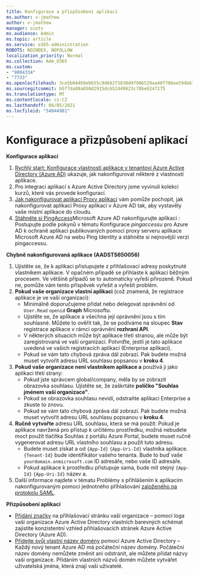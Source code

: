 ```yaml
---
title: Konfigurace a přizpůsobení aplikací
ms.author: v-jmathew
author: v-jmathew
manager: scotv
ms.audience: Admin
ms.topic: article
ms.service: o365-administration
ROBOTS: NOINDEX, NOFOLLOW
localization_priority: Normal
ms.collection: Adm_O365
ms.custom:
- "9004334"
- "7733"
ms.openlocfilehash: 3ce5b04469eb655c9d682f5830d9f906529aa40f706ee594b670708426d48769
ms.sourcegitcommit: b5f7da89a650d2915dc652449623c78be6247175
ms.translationtype: MT
ms.contentlocale: cs-CZ
ms.lasthandoff: 08/05/2021
ms.locfileid: "54044981"
---
```

# <a name="configure-and-customize-applications"></a>Konfigurace a přizpůsobení aplikací

**Konfigurace aplikací**

1. [Rychlý start: Konfigurace vlastností aplikace v tenantovi Azure Active Directory (Azure AD)](https://docs.microsoft.com/azure/active-directory/manage-apps/add-application-portal-configure) ukazuje, jak nakonfigurovat některé z vlastností aplikace.
2. Pro integraci aplikací s Azure Active Directory jsme vyvinuli kolekci kurzů, které vás provede konfigurací. [](https://docs.microsoft.com/azure/active-directory/saas-apps/tutorial-list)
3. [Jak nakonfigurovat aplikaci Proxy aplikací](https://docs.microsoft.com/azure/active-directory/manage-apps/application-proxy-config-how-to) vám pomůže pochopit, jak nakonfigurovat aplikaci Proxy aplikací v Azure AD tak, aby vystavěly vaše místní aplikace do cloudu.
4. [Stáhněte si PingAccess](https://docs.microsoft.com/azure/active-directory/manage-apps/application-proxy-ping-access-publishing-guide#download-pingaccess-and-configure-your-application)Microsoft Azure AD nakonfigurujte aplikaci : Postupujte podle pokynů v tématu Konfigurace *pingaccessu* pro Azure AD k ochraně aplikací publikovaných pomocí proxy serveru aplikace Microsoft Azure AD na webu Ping Identity a stáhněte si nejnovější verzi pingaccessu.

**Chybně nakonfigurovaná aplikace (AADSTS650056)**

1. Ujistěte se, že k aplikaci přistupujete z přihlašovací adresy poskytnuté vlastníkem aplikace. V opačném případě se přihlaste k aplikaci běžným procesem. Ve většině případů se to automaticky vyřeší přirozeně. Pokud ne, pomůže vám tento příspěvek vyřešit a vyřešit problém.
2. **Pokud vaše organizace vlastní aplikaci** (což znamená, že registrace aplikace je ve vaší organizaci):
    - Minimálně doporučujeme přidat nebo delegovat oprávnění od `User.Read` `openid` **Graph** Microsoftu.
    - Ujistěte se, že aplikace a všechna její oprávnění jsou s tím souhlasné. Můžete to ověřit tak, že se podíváme na sloupec **Stav** registrace aplikace v rámci oprávnění **rozhraní API**.
    - V některých situacích může být aplikace třetí stranou, ale může být zaregistrovaná ve vaší organizaci. Potvrďte, jestli je tato aplikace uvedená ve vašich registracích aplikací (Enterprise aplikací).
    - Pokud se vám tato chybová zpráva dál zobrazí. Pak budete možná muset vytvořit adresu URL souhlasu popsanou v **kroku 4**.
3. **Pokud vaše organizace není vlastníkem aplikace a** používá ji jako aplikaci třetí strany:
    - Pokud jste správcem global/company, měla by se zobrazit obrazovka souhlasu. Ujistěte se, že zaškrtáte **políčko "Souhlas jménem vaší organizace"**.
    - Pokud se obrazovka souhlasu nevidí, odstraňte aplikaci Enterprise a zkuste to znovu.
    - Pokud se vám tato chybová zpráva dál zobrazí. Pak budete možná muset vytvořit adresu URL souhlasu popsanou v **kroku 4**.
4. **Ručně vytvořte** adresu URL souhlasu, která se má použít: Pokud je aplikace navržená pro přístup k určitému prostředku, možná nebudete moct použít tlačítka Souhlas z portálu Azure Portal, budete muset ručně vygenerovat adresu URL vlastního souhlasu a použít tuto adresu.
    - Budete muset získat a od `{App-Id}` `{App-Uri-Id}` vlastníka aplikace. `{Tenant-Id}` bude identifikátor vašeho tenanta. Bude to buď vaše `yourdomain.onmicrosoft.com` ID adresáře, nebo vaše ID adresáře.
    - Pokud aplikace k prostředku přistupuje sama, bude mít stejný `{App-Id}` `{App-Uri-Id}` název a.
5. Další informace najdete v tématu Problémy s přihlášením k aplikacím nakonfigurovaným pomocí jednotného přihlašování [založeného na protokolu SAML](https://docs.microsoft.com/azure/active-directory/manage-apps/application-sign-in-problem-federated-sso-gallery#misconfigured-application).

**Přizpůsobení aplikací**

- [Přidání značky](https://docs.microsoft.com/azure/active-directory/fundamentals/customize-branding) na přihlašovací stránku vaší organizace – pomocí loga vaší organizace Azure Active Directory vlastních barevných schémat zajistíte konzistentní vzhled přihlašovacích stránek Azure Active Directory (Azure AD).
- [Přidejte svůj vlastní název domény](https://docs.microsoft.com/azure/active-directory/fundamentals/add-custom-domain) pomocí Azure Active Directory – Každý nový tenant Azure AD má počáteční název domény. Počáteční název domény nemůžete změnit ani odstranit, ale můžete přidat názvy vaší organizace. Přidáním vlastních názvů domén můžete vytvářet uživatelská jména, která znají vaši uživatelé.
